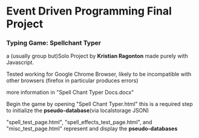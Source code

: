 # Event Driven Programming Final Project
### Typing Game: Spellchant Typer

a (usually group but)Solo Project by **Kristian Ragonton** made purely with Javascript.

Tested working for Google Chrome Browser, likely to be incompatible with other browsers (firefox in particular produces errors) 

more information in "Spell Chant Typer Docs.docx"

Begin the game by opening "Spell Chant Typer.html" this is a required step to initialize the **pseudo-database**(via localstorage JSON)

"spell_test_page.html", "spell_effects_test_page.html", and "misc_test_page.html" represent and display the **pseudo-databases** 
